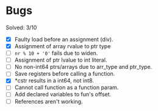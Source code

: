 # Bugs

Solved: 3/10

- [X] Faulty load before an assignment (div).
- [X] Assignment of array rvalue to ptr type
- [ ] `nr % 10 + '0'` fails due to widen.
- [ ] Assignment of ptr lvalue to int literal.
- [ ] No non-int64 ptrs/arrays due to arr_type and ptr_type.
- [ ] Save registers before calling a function.
- [X] *cstr results in a int64, not int8.
- [ ] Cannot call function as a function param.
- [ ] Add declared variables to fun's offset.
- [ ] References aren't working.
